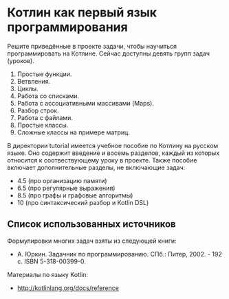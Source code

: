 # Котлин как первый язык программирования

Решите приведённые в проекте задачи, чтобы научиться программировать на Котлине. Сейчас доступны девять групп задач (уроков).

1. Простые функции.
2. Ветвления.
3. Циклы.
4. Работа со списками.
5. Работа с ассоциативными массивами (Maps).
6. Разбор строк.
7. Работа с файлами.
8. Простые классы.
9. Сложные классы на примере матриц.

В директории tutorial имеется учебное пособие по Котлину на русском языке. 
Оно содержит введение и восемь разделов, каждый из которых относится к соотвествующему уроку в проекте.
Также пособие включает дополнительные разделы, не включающие задач:
 
* 4.5 (про организацию памяти)
* 6.5 (про регулярные выражения)
* 8.5 (про графы и графовые алгоритмы)
* 10 (про синтаксический разбор и Kotlin DSL)

## Список использованных источников

Формулировки многих задач взяты из следующей книги:

* А. Юркин. Задачник по программированию. СПб.: Питер, 2002. - 192 с. ISBN 5-318-00399-0.

Материалы по языку Kotlin:

* http://kotlinlang.org/docs/reference
